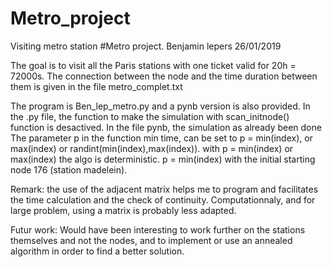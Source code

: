 # Metro_project
Visiting metro station
#Metro project.      Benjamin lepers 26/01/2019


The goal is to visit all the Paris stations with one ticket valid for 20h = 72000s.
The connection between the node and the time duration between them
is given in the file metro_complet.txt

The program  is Ben_lep_metro.py and a pynb version is also provided.
In the .py file, the function to make the simulation with scan_initnode()
 function is desactived. In the file pynb, the simulation as already been done
The parameter p in the function min time, 
can be set to p = min(index), or max(index) or randint(min(index),max(index)).
with p = min(index) or max(index) the algo is deterministic.
p = min(index) with the initial starting node 176 (station madelein).

Remark: the use of the adjacent matrix helps me to program and facilitates the time calculation 
and the check of continuity. Computationnaly, and for large problem, using a matrix is 
probably less adapted.

Futur work:
 Would have been interesting to work further on the stations themselves and not the nodes, and
to implement or use an annealed algorithm in order to find a better solution.
